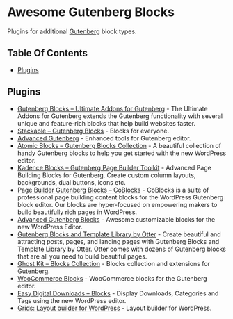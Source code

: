 # Awesome Gutenberg Blocks
Plugins for additional [Gutenberg](https://wordpress.org/gutenberg/) block types.

## Table Of Contents
* [Plugins](#plugins)

## Plugins
* [Gutenberg Blocks – Ultimate Addons for Gutenberg](https://wordpress.org/plugins/ultimate-addons-for-gutenberg/) - The Ultimate Addons for Gutenberg extends the Gutenberg functionality with several unique and feature-rich blocks that help build websites faster.
* [Stackable – Gutenberg Blocks](https://wordpress.org/plugins/stackable-ultimate-gutenberg-blocks/) - Blocks for everyone.
* [Advanced Gutenberg](https://wordpress.org/plugins/advanced-gutenberg/) - Enhanced tools for Gutenberg editor.
* [Atomic Blocks – Gutenberg Blocks Collection](https://wordpress.org/plugins/atomic-blocks/) - A beautiful collection of handy Gutenberg blocks to help you get started with the new WordPress editor.
* [Kadence Blocks – Gutenberg Page Builder Toolkit](https://wordpress.org/plugins/kadence-blocks/) - Advanced Page Building Blocks for Gutenberg. Create custom column layouts, backgrounds, dual buttons, icons etc.
* [Page Builder Gutenberg Blocks – CoBlocks](https://wordpress.org/plugins/coblocks/) - CoBlocks is a suite of professional page building content blocks for the WordPress Gutenberg block editor. Our blocks are hyper-focused on empowering makers to build beautifully rich pages in WordPress.
* [Advanced Gutenberg Blocks](https://wordpress.org/plugins/advanced-gutenberg-blocks/) - Awesome customizable blocks for the new WordPress Editor.
* [Gutenberg Blocks and Template Library by Otter](https://wordpress.org/plugins/otter-blocks/) - Create beautiful and attracting posts, pages, and landing pages with Gutenberg Blocks and Template Library by Otter. Otter comes with dozens of Gutenberg blocks that are all you need to build beautiful pages.
* [Ghost Kit – Blocks Collection](https://wordpress.org/plugins/ghostkit/) - Blocks collection and extensions for Gutenberg.
* [WooCommerce Blocks](https://wordpress.org/plugins/woo-gutenberg-products-block/) - WooCommerce blocks for the Gutenberg editor.
* [Easy Digital Downloads – Blocks](https://wordpress.org/plugins/edd-blocks) - Display Downloads, Categories and Tags using the new WordPress editor.
* [Grids: Layout builder for WordPress](https://wordpress.org/plugins/grids/) - Layout builder for WordPress.
